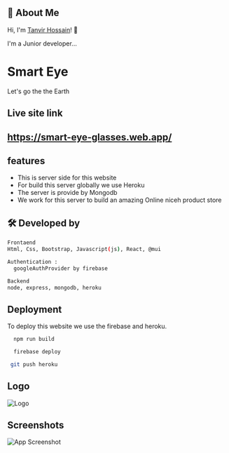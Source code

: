 ## 🚀 About Me

Hi, I'm [Tanvir Hossain](https://github.com/mdtanvir037)! 👋

I'm a Junior developer...

# Smart Eye

Let's go the the Earth

## Live site link

## https://smart-eye-glasses.web.app/

## features

- This is server side for this website
- For build this server globally we use Heroku
- The server is provide by Mongodb
- We work for this server to build an amazing Online niceh product store

## 🛠 Developed by

```bash
Frontaend
Html, Css, Bootstrap, Javascript(js), React, @mui
```

```bash
Authentication :
  googleAuthProvider by firebase
```

```bash
Backend
node, express, mongodb, heroku
```

## Deployment

To deploy this website we use the firebase and heroku.

```bash
  npm run build
```

```bash
  firebase deploy
```

```bash
 git push heroku
```

## Logo

![Logo](https://i.ibb.co/RNK2V8d/Untitled-1.png)

## Screenshots

![App Screenshot](https://i.ibb.co/ZG4hG8x/screencapture-localhost-3000-home-2021-10-31-15-38-29-1.png)
